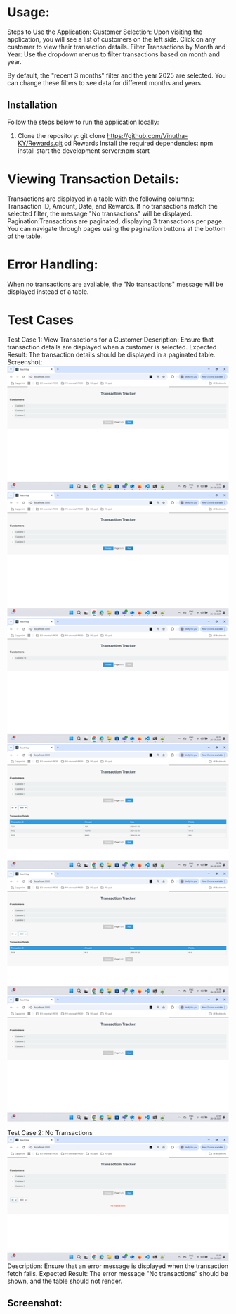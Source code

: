 
# Usage:

Steps to Use the Application:
Customer Selection:
Upon visiting the application, you will see a list of customers on the left side.
Click on any customer to view their transaction details.
Filter Transactions by Month and Year:
Use the dropdown menus to filter transactions based on month and year.

By default, the "recent 3 months" filter and the year 2025 are selected. You can change these filters to see data for different months and years.

## Installation
Follow the steps below to run the application locally:
1. Clone the repository:
   git clone https://github.com/Vinutha-KY/Rewards.git
   cd Rewards
   Install the required dependencies: npm install
   start the development server:npm start

# Viewing Transaction Details:
Transactions are displayed in a table with the following columns: Transaction ID, Amount, Date, and Rewards.
If no transactions match the selected filter, the message "No transactions" will be displayed.
Pagination:Transactions are paginated, displaying 3 transactions per page.
You can navigate through pages using the pagination buttons at the bottom of the table.

# Error Handling:
When no transactions are available, the "No transactions" message will be displayed instead of a table.

# Test Cases
Test Case 1: View Transactions for a Customer
Description: Ensure that transaction details are displayed when a customer is selected.
Expected Result: The transaction details should be displayed in a paginated table.
Screenshot:   ![alt text](image.png)![alt text](image-1.png)![alt text](image-5.png)![alt text](image-10.png)![alt text](image-11.png) ![alt text](image-2.png)

Test Case 2:  No Transactions ![alt text](image-12.png)
Description: Ensure that an error message is displayed when the transaction fetch fails.
Expected Result: The error message "No transactions" should be shown, and the table should not render.

Screenshot:
-


